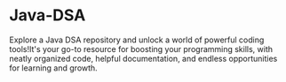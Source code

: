 # Java-DSA
Explore a Java DSA repository and unlock a world of powerful coding tools!It's your go-to resource for boosting your programming skills, with neatly organized code, helpful documentation, and endless opportunities for learning and growth.
